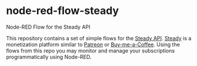 # node-red-flow-steady #

Node-RED Flow for the Steady API

This repository contains a set of simple flows for the [Steady API](https://developers.steadyhq.com/). [Steady](https://steadyhq.com/en) is a monetization platform similar to [Patreon](https://www.patreon.com) or [Buy-me-a-Coffee](https://www.buymeacoffee.com/). Using the flows from this repo you may monitor and manage your subscriptions programmatically using Node-RED.
